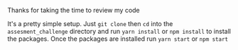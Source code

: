 Thanks for taking the time to review my code

It's a pretty simple setup. Just `git clone` then `cd` into the `assesment_challenge` directory and run `yarn install` or `npm install` to install the packages.
Once the packages are installed run `yarn start` or `npm start`
